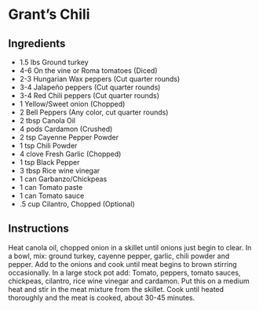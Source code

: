 # Grant’s Chili

## Ingredients

- 1.5 lbs Ground turkey
- 4-6	    On the vine or Roma tomatoes (Diced)
- 2-3		  Hungarian Wax peppers (Cut quarter rounds)
- 3-4		  Jalapeño peppers (Cut quarter rounds)
- 3-4 		Red Chili peppers (Cut quarter rounds)
- 1			  Yellow/Sweet onion (Chopped)
- 2			  Bell Peppers (Any color, cut quarter rounds)
- 2 tbsp	Canola Oil
- 4 pods	Cardamon (Crushed)
- 2 tsp 	Cayenne Pepper Powder
- 1 tsp	  Chili Powder
- 4 clove	Fresh Garlic (Chopped)
- 1 tsp 	Black Pepper
- 3 tbsp	Rice wine vinegar
- 1 can		Garbanzo/Chickpeas
- 1 can		Tomato paste
- 1 can		Tomato sauce 
- .5 cup	Cilantro, Chopped (Optional)

## Instructions

Heat canola oil, chopped onion in a skillet until onions just begin to clear. In a bowl, mix: ground turkey, cayenne pepper, garlic, chili powder and pepper. Add to the onions and cook until meat begins to brown stirring occasionally. In a large stock pot add: Tomato, peppers, tomato sauces, chickpeas, cilantro, rice wine vinegar and cardamon. Put this on a medium heat and stir in the meat mixture from the skillet. Cook until heated thoroughly and the meat is cooked, about 30-45 minutes. 
